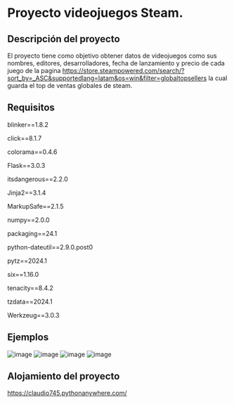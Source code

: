 # Proyecto videojuegos Steam.

## Descripción del proyecto
El proyecto tiene como objetivo obtener datos de videojuegos como sus nombres, editores, desarrolladores, fecha de lanzamiento y precio de cada juego de la pagina https://store.steampowered.com/search/?sort_by=_ASC&supportedlang=latam&os=win&filter=globaltopsellers
 la cual guarda el top de ventas globales de steam.

 ## Requisitos
blinker==1.8.2

click==8.1.7

colorama==0.4.6

Flask==3.0.3

itsdangerous==2.2.0

Jinja2==3.1.4

MarkupSafe==2.1.5

numpy==2.0.0

packaging==24.1

python-dateutil==2.9.0.post0

pytz==2024.1

six==1.16.0

tenacity==8.4.2

tzdata==2024.1

Werkzeug==3.0.3


## Ejemplos

![image](https://github.com/claudio745/Proyecto-Taller-Integrado-2024/assets/74275767/d40b9c10-3780-4df4-8906-dfc922fb43e0)
![image](https://github.com/claudio745/Proyecto-Taller-Integrado-2024/assets/74275767/b1b66421-cf81-4be6-b6d4-888ebd22559a)
![image](https://github.com/claudio745/Proyecto-Taller-Integrado-2024/assets/74275767/e890836c-c73c-47a5-bbf7-c8b6a733b29b)
![image](https://github.com/claudio745/Proyecto-Taller-Integrado-2024/assets/74275767/15166f09-20c8-43dd-8baa-9f501889f6c1)


## Alojamiento del proyecto
https://claudio745.pythonanywhere.com/
